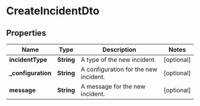 

# CreateIncidentDto

## Properties

Name | Type | Description | Notes
------------ | ------------- | ------------- | -------------
**incidentType** | **String** | A type of the new incident. |  [optional]
**_configuration** | **String** | A configuration for the new incident. |  [optional]
**message** | **String** | A message for the new incident. |  [optional]




